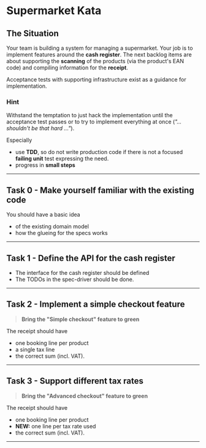 ﻿# Supermarket Kata


## The Situation

Your team is building a system for managing a supermarket.
Your job is to implement features around the **cash register**.
The next backlog items are about supporting the **scanning** of the products (via the product's EAN code) and compiling information for the **receipt**.

Acceptance tests with supporting infrastructure exist as a guidance for implementation.

### Hint
Withstand the temptation to just hack the implementation until the acceptance test passes or to try to implement everything at once (*"... shouldn't be that hard ..."*).

Especially
* use **TDD**, so do not write production code if there is not a focused **failing unit** test expressing the need.
* progress in **small steps**


---

## Task 0 - Make yourself familiar with the existing code

You should have a basic idea
- of the existing domain model
- how the glueing for the specs works

---

## Task 1 - Define the API for the cash register

- The interface for the cash register should be defined
- The TODOs in the spec-driver should be done.

---

## Task 2 - Implement a simple checkout feature

> **Bring the "Simple checkout" feature to green**  

The receipt should have
- one booking line per product
- a single tax line
- the correct sum (incl. VAT).

---

## Task 3 - Support different tax rates

> **Bring the "Advanced checkout" feature to green**  

The receipt should have
- one booking line per product
- **NEW:** one line per tax rate used
- the correct sum (incl. VAT).

---
